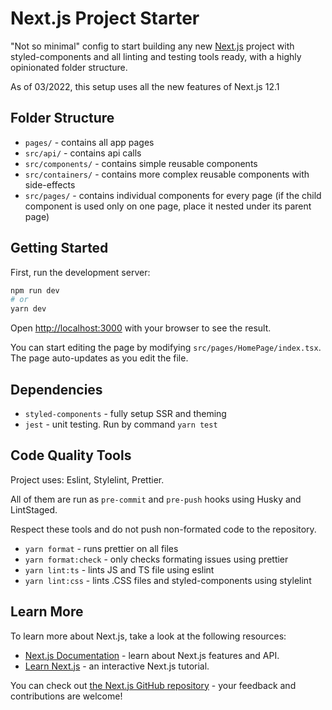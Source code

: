 # Next.js Project Starter

"Not so minimal" config to start building any new [Next.js](https://nextjs.org/) project with styled-components and all linting and testing tools ready, with a highly opinionated folder structure.

As of 03/2022, this setup uses all the new features of Next.js 12.1

## Folder Structure

- `pages/` - contains all app pages
- `src/api/` - contains api calls
- `src/components/` - contains simple reusable components
- `src/containers/` - contains more complex reusable components with side-effects
- `src/pages/` - contains individual components for every page (if the child component is used only on one page, place it nested under its parent page)

## Getting Started

First, run the development server:

```bash
npm run dev
# or
yarn dev
```

Open [http://localhost:3000](http://localhost:3000) with your browser to see the result.

You can start editing the page by modifying `src/pages/HomePage/index.tsx`. The page auto-updates as you edit the file.

## Dependencies

- `styled-components` - fully setup SSR and theming
- `jest` - unit testing. Run by command `yarn test`

## Code Quality Tools

Project uses: Eslint, Stylelint, Prettier.

All of them are run as `pre-commit` and `pre-push` hooks using Husky and LintStaged.

Respect these tools and do not push non-formated code to the repository.

- `yarn format` - runs prettier on all files
- `yarn format:check` - only checks formating issues using prettier
- `yarn lint:ts` - lints JS and TS file using eslint
- `yarn lint:css` - lints .CSS files and styled-components using stylelint

## Learn More

To learn more about Next.js, take a look at the following resources:

- [Next.js Documentation](https://nextjs.org/docs) - learn about Next.js features and API.
- [Learn Next.js](https://nextjs.org/learn) - an interactive Next.js tutorial.

You can check out [the Next.js GitHub repository](https://github.com/vercel/next.js/) - your feedback and contributions are welcome!

